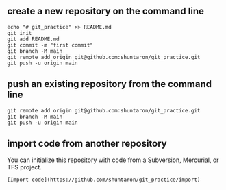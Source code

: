 ## create a new repository on the command line
```
echo "# git_practice" >> README.md
git init
git add README.md
git commit -m "first commit"
git branch -M main
git remote add origin git@github.com:shuntaron/git_practice.git
git push -u origin main
```

## push an existing repository from the command line
```
git remote add origin git@github.com:shuntaron/git_practice.git
git branch -M main
git push -u origin main
```

## import code from another repository
You can initialize this repository with code from a Subversion, Mercurial, or TFS project.
```
[Import code](https://github.com/shuntaron/git_practice/import)
```
